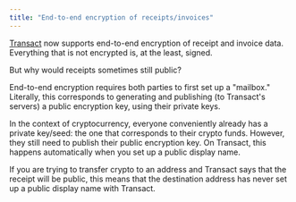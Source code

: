 ```yaml
---
title: "End-to-end encryption of receipts/invoices"
---
```


[Transact](https://transactcc.github.io/) now supports end-to-end encryption of receipt and invoice data. Everything that is not encrypted is, at the least, signed.

But why would receipts sometimes still public? 

End-to-end encryption requires both parties to first set up a "mailbox." Literally, this corresponds to generating and publishing (to Transact's servers) a public encryption key, using their private keys. 

In the context of cryptocurrency, everyone conveniently already has a private key/seed: the one that corresponds to their crypto funds. However, they still need to publish their public encryption key. On Transact, this happens automatically when you set up a public display name.

If you are trying to transfer crypto to an address and Transact says that the receipt will be public, this means that the destination address has never set up a public display name with Transact.
